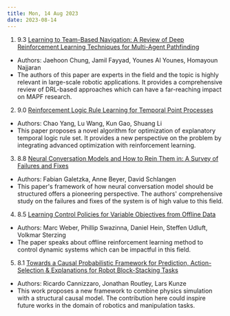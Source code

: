 ```yaml
---
title: Mon, 14 Aug 2023
date: 2023-08-14
---
```

1. 9.3 [Learning to Team-Based Navigation: A Review of Deep Reinforcement Learning Techniques for Multi-Agent Pathfinding](https://arxiv.org/abs/2308.05893)
* Authors: Jaehoon Chung, Jamil Fayyad, Younes Al Younes, Homayoun Najjaran
* The authors of this paper are experts in the field and the topic is highly relevant in large-scale robotic applications. It provides a comprehensive review of DRL-based approaches which can have a far-reaching impact on MAPF research.

2. 9.0 [Reinforcement Logic Rule Learning for Temporal Point Processes](https://arxiv.org/abs/2308.06094)
* Authors: Chao Yang, Lu Wang, Kun Gao, Shuang Li
* This paper proposes a novel algorithm for optimization of explanatory temporal logic rule set. It provides a new perspective on the problem by integrating advanced optimization with reinforcement learning.

3. 8.8 [Neural Conversation Models and How to Rein Them in: A Survey of Failures and Fixes](https://arxiv.org/abs/2308.06095)
* Authors: Fabian Galetzka, Anne Beyer, David Schlangen
* This paper's framework of how neural conversation model should be structured offers a pioneering perspective. The authors' comprehensive study on the failures and fixes of the system is of high value to this field.

4. 8.5 [Learning Control Policies for Variable Objectives from Offline Data](https://arxiv.org/abs/2308.06127)
* Authors: Marc Weber, Phillip Swazinna, Daniel Hein, Steffen Udluft, Volkmar Sterzing
* The paper speaks about offline reinforcement learning method to control dynamic systems which can be impactful in this field.

5. 8.1 [Towards a Causal Probabilistic Framework for Prediction, Action-Selection & Explanations for Robot Block-Stacking Tasks](https://arxiv.org/abs/2308.06203)
* Authors: Ricardo Cannizzaro, Jonathan Routley, Lars Kunze
* This work proposes a new framework to combine physics simulation with a structural causal model. The contribution here could inspire future works in the domain of robotics and manipulation tasks.

